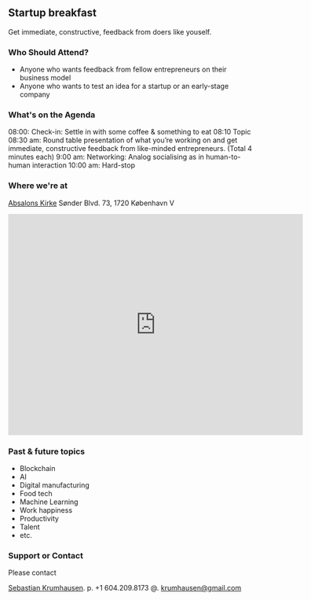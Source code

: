 ## Startup breakfast
Get immediate, constructive, feedback from doers like youself.


### Who Should Attend?
- Anyone who wants feedback from fellow entrepreneurs on their business model
- Anyone who wants to test an idea for a startup or an early-stage company


### What's on the Agenda
08:00: Check-in: Settle in with some coffee & something to eat
08:10 Topic
08:30 am: Round table presentation of what you’re working on and get immediate, constructive feedback from like-minded entrepreneurs. (Total 4 minutes each)
9:00 am: Networking: Analog socialising as in human-to-human interaction
10:00 am: Hard-stop


### Where we're at
[Absalons Kirke](http://absaloncph.dk)
Sønder Blvd. 73, 1720 København V

<iframe src="https://www.google.com/maps/embed?pb=!1m18!1m12!1m3!1d2250.3568159680253!2d12.54807785137117!3d55.66539510610201!2m3!1f0!2f0!3f0!3m2!1i1024!2i768!4f13.1!3m3!1m2!1s0x4652537644f2540d%3A0x52c1a2c38a7a35e0!2sAbsalon!5e0!3m2!1sen!2sdk!4v1505295518831" width="600" height="450" frameborder="0" style="border:0" allowfullscreen></iframe>


### Past & future topics
- Blockchain
- AI
- Digital manufacturing
- Food tech
- Machine Learning
- Work happiness
- Productivity
- Talent
- etc.


### Support or Contact
Please contact

[Sebastian Krumhausen](http://krumhausen.com).
p.	+1 604.209.8173
@.	krumhausen@gmail.com
